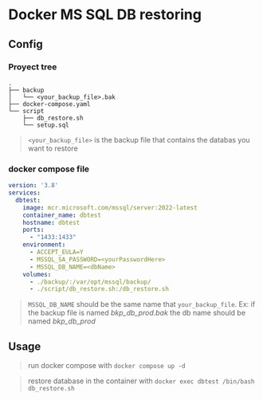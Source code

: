 # Docker MS SQL DB restoring

## Config

### Proyect tree
```
.
├── backup
│   └── <your_backup_file>.bak
├── docker-compose.yaml
└── script
    ├── db_restore.sh
    └── setup.sql
```

> `<your_backup_file>` is the backup file that contains the databas
you want to restore

### docker compose file

```yaml
version: '3.8'
services:
  dbtest:
    image: mcr.microsoft.com/mssql/server:2022-latest
    container_name: dbtest
    hostname: dbtest
    ports:
      - "1433:1433"
    environment:
      - ACCEPT_EULA=Y
      - MSSQL_SA_PASSWORD=<yourPasswordHere>
      - MSSQL_DB_NAME=<dbName>
    volumes:
      - ./backup/:/var/opt/mssql/backup/
      - ./script/db_restore.sh:/db_restore.sh
```

> `MSSQL_DB_NAME` should be the same name that `your_backup_file`. Ex: 
> if the backup file is named *bkp_db_prod.bak* the db name should be
> named *bkp_db_prod*

## Usage

> run docker compose with `docker compose up -d`

> restore database in the container with `docker exec dbtest /bin/bash db_restore.sh`
